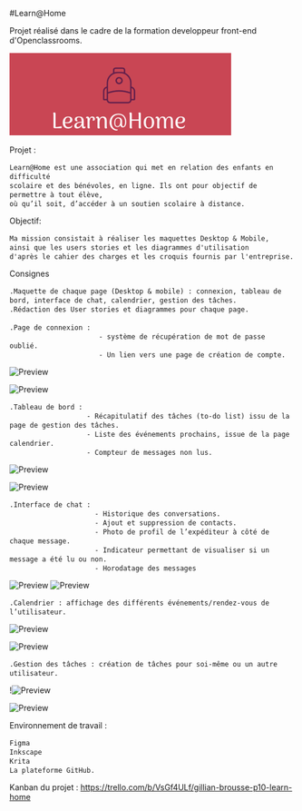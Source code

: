 #Learn@Home

Projet réalisé dans le cadre de la formation developpeur front-end d'Openclassrooms.

![Preview](https://raw.githubusercontent.com/GilBrou/Learn/master/logoLearn.webp)

Projet :

    Learn@Home est une association qui met en relation des enfants en difficulté
    scolaire et des bénévoles, en ligne. Ils ont pour objectif de permettre à tout élève,
    où qu’il soit, d’accéder à un soutien scolaire à distance.

Objectif:

    Ma mission consistait à réaliser les maquettes Desktop & Mobile,
    ainsi que les users stories et les diagrammes d'utilisation
    d'après le cahier des charges et les croquis fournis par l'entreprise.

Consignes

    .Maquette de chaque page (Desktop & mobile) : connexion, tableau de bord, interface de chat, calendrier, gestion des tâches.
    .Rédaction des User stories et diagrammes pour chaque page.

    .Page de connexion :
                          - système de récupération de mot de passe oublié.
                          - Un lien vers une page de création de compte.

![Preview](https://raw.githubusercontent.com/GilBrou/Learn/master/Maquettes/desktop/Desktop_inscription_1)

![Preview](https://raw.githubusercontent.com/GilBrou/Learn/master/Diagrammes/Diagram_accueil)

    .Tableau de bord :
                       - Récapitulatif des tâches (to-do list) issu de la page de gestion des tâches.
                       - Liste des événements prochains, issue de la page calendrier.
                       - Compteur de messages non lus.

![Preview](https://raw.githubusercontent.com/GilBrou/Learn/master/Maquettes/desktop/Desktop_Tableau_de_bord)

![Preview](https://raw.githubusercontent.com/GilBrou/Learn/master/Diagrammes/Diagram_tableau_de_bord)

    .Interface de chat :
                         - Historique des conversations.
                         - Ajout et suppression de contacts.
                         - Photo de profil de l’expéditeur à côté de chaque message.
                         - Indicateur permettant de visualiser si un message a été lu ou non.
                         - Horodatage des messages

![Preview](https://raw.githubusercontent.com/GilBrou/Learn/master/Maquettes/desktop/Desktop_Chat)
![Preview](https://raw.githubusercontent.com/GilBrou/Learn/master/Diagrammes/Diagram_chats)

    .Calendrier : affichage des différents événements/rendez-vous de l’utilisateur.

![Preview](https://raw.githubusercontent.com/GilBrou/Learn/master/Maquettes/desktop/Desktop_Agenda)

![Preview](https://raw.githubusercontent.com/GilBrou/Learn/master/Diagrammes/Diagrams_Agenda)

    .Gestion des tâches : création de tâches pour soi-même ou un autre utilisateur.

!![Preview](https://raw.githubusercontent.com/GilBrou/Learn/master/Maquettes/desktop/Desktop_Tâches)

![Preview](https://raw.githubusercontent.com/GilBrou/Learn/master/Diagrammes/Diagram_tâches)

Environnement de travail :

    Figma
    Inkscape
    Krita
    La plateforme GitHub.

Kanban du projet : https://trello.com/b/VsGf4ULf/gillian-brousse-p10-learn-home